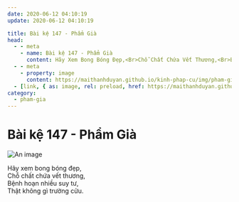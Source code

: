```yaml
---
date: 2020-06-12 04:10:19
update: 2020-06-12 04:10:19

title: Bài kệ 147 - Phẩm Già
head:
  - - meta
    - name: Bài kệ 147 - Phẩm Già
      content: Hãy Xem Bong Bóng Đẹp,<Br>Chỗ Chất Chứa Vết Thương,<Br>Bệnh Hoạn Nhiều Suy Tư,<Br>Thật Không Gì Trường Cửu.<Br>
  - - meta
    - property: image
      content: https://maithanhduyan.github.io/kinh-phap-cu/img/pham-gia/pham-gia-147.jpg
  - [link, { as: image, rel: preload, href: https://maithanhduyan.github.io/kinh-phap-cu/img/pham-gia/pham-gia-147.jpg }]
category:
  - pham-gia
---
```


# Bài kệ 147 - Phẩm Già

![An image](/img/pham-gia/pham-gia-147.jpg)

Hãy xem bong bóng đẹp,<br>Chỗ chất chứa vết thương,<br>Bệnh hoạn nhiều suy tư,<br>Thật không gì trường cửu.<br>
